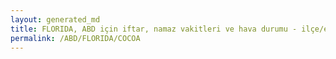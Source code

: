 ```yaml
---
layout: generated_md
title: FLORIDA, ABD için iftar, namaz vakitleri ve hava durumu - ilçe/eyalet seç
permalink: /ABD/FLORIDA/COCOA
---
```


<script type="text/javascript">
  var country = ABD;
  var city = FLORIDA;
  var state = COCOA;
  var lat = 72;
  var lon = 21;
</script>
